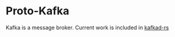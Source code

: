 # Proto-Kafka

Kafka is a message broker.
Current work is included in [kafkad-rs](https://github.com/rapidrecast/kafkad-rs)
